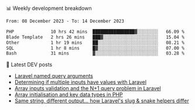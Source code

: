 📊 Weekly development breakdown
<!--START_SECTION:waka-->

```txt
From: 08 December 2023 - To: 14 December 2023

PHP              10 hrs 42 mins  ████████████████▓░░░░░░░░   66.09 %
Blade Template   2 hrs 26 mins   ███▓░░░░░░░░░░░░░░░░░░░░░   15.04 %
Other            1 hr 19 mins    ██░░░░░░░░░░░░░░░░░░░░░░░   08.21 %
SQL              1 hr 8 mins     █▓░░░░░░░░░░░░░░░░░░░░░░░   07.00 %
Bash             31 mins         ▓░░░░░░░░░░░░░░░░░░░░░░░░   03.28 %
```

<!--END_SECTION:waka-->

📕 Latest DEV posts
<!-- BLOG-POST-LIST:START -->
- [Laravel named query arguments](https://dev.to/michaelvickersuk/laravel-named-query-arguments-28kd)
- [Determining if multiple inputs have values with Laravel](https://dev.to/michaelvickersuk/determining-if-multiple-inputs-have-values-with-laravel-km6)
- [Array inputs validation and the N+1 query problem in Laravel](https://dev.to/michaelvickersuk/array-inputs-validation-and-the-n1-query-problem-in-laravel-2agb)
- [Array initialisation and key data types in PHP](https://dev.to/michaelvickersuk/array-initialisation-and-key-data-types-in-php-1e5b)
- [Same string, different output... how Laravel&#39;s slug &amp; snake helpers differ](https://dev.to/michaelvickersuk/same-string-different-output-how-laravels-slug-snake-helpers-differ-1ccj)
<!-- BLOG-POST-LIST:END -->
